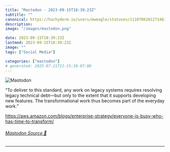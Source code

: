 ```yaml
---
title: "Mastodon - 2023-09-15T18:39:23Z"
subtitle: ""
canonical: https://hachyderm.io/users/mweagle/statuses/111070620127146306
description:
image: "/images/mastodon.png"

date: 2023-09-15T18:39:23Z
lastmod: 2023-09-15T18:39:23Z
image: ""
tags: ["Social Media"]

categories: ["mastodon"]
# generated: 2025-07-21T21:15:38-07:00
---
```

![Mastodon](/images/mastodon.png)

<p>“To deliver to this standard, any work on legacy systems requires resolving legacy technical debt—but only to the extent that it supports developing new features. The transformational work thus becomes part of the everyday work.”</p><p><a href="https://aws.amazon.com/blogs/enterprise-strategy/everyone-is-busy-who-has-time-to-transform/" target="_blank" rel="nofollow noopener noreferrer" translate="no"><span class="invisible">https://</span><span class="ellipsis">aws.amazon.com/blogs/enterpris</span><span class="invisible">e-strategy/everyone-is-busy-who-has-time-to-transform/</span></a></p>


###### [Mastodon Source 🐘](https://hachyderm.io/@mweagle/111070620127146306)

___
